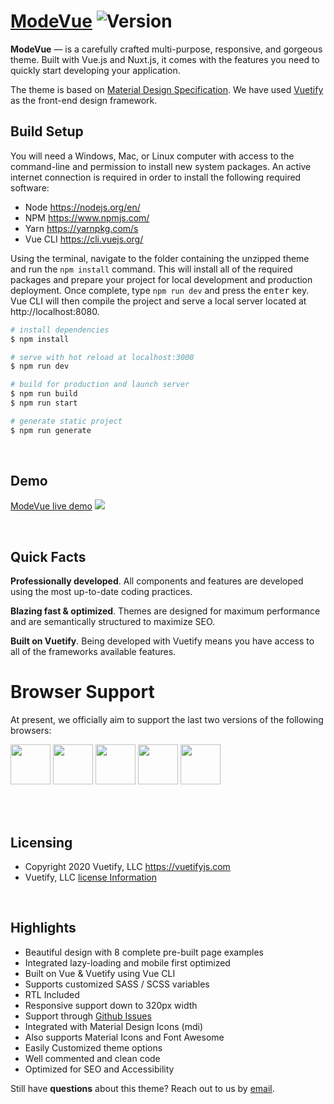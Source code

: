 # [ModeVue](https://modevue.staticdesigner.com) <img src="https://img.shields.io/badge/version-1.1.0-blue.svg" alt="Version">

**ModeVue** — is a carefully crafted multi-purpose, responsive, and gorgeous theme. Built with
Vue.js and Nuxt.js, it comes with the features you need to quickly start developing your
application.

The theme is based on [Material Design Specification](https://material.io/guidelines/). We have used
[Vuetify](https://vuetifyjs.com/) as the front-end design framework.

## Build Setup

You will need a Windows, Mac, or Linux computer with access to the command-line and permission to
install new system packages. An active internet connection is required in order to install the
following required software:

- Node https://nodejs.org/en/
- NPM https://www.npmjs.com/
- Yarn https://yarnpkg.com/s
- Vue CLI https://cli.vuejs.org/

Using the terminal, navigate to the folder containing the unzipped theme and run the `npm install`
command. This will install all of the required packages and prepare your project for local
development and production deployment. Once complete, type `npm run dev` and press the
<kbd>enter</kbd> key. Vue CLI will then compile the project and serve a local server located at
http://localhost:8080.

```bash
# install dependencies
$ npm install

# serve with hot reload at localhost:3000
$ npm run dev

# build for production and launch server
$ npm run build
$ npm run start

# generate static project
$ npm run generate
```

<br>

## Demo

[ModeVue live demo](https://modevue.staticdesigner.com)
<a href="https://modevue.staticdesigner.com"><img src="https://modevue.staticdesigner.com/dark.png"></a>

<br>

## Quick Facts

**Professionally developed**. All components and features are developed using the most up-to-date
coding practices.

**Blazing fast & optimized**. Themes are designed for maximum performance and are semantically
structured to maximize SEO.

**Built on Vuetify**. Being developed with Vuetify means you have access to all of the frameworks
available features.

# Browser Support

At present, we officially aim to support the last two versions of the following browsers:

<img src="https://s3.amazonaws.com/creativetim_bucket/github/browser/chrome.png" width="64" height="64">
<img src="https://cdn.vuetifyjs.com/images/browser/firefox.png" width="64" height="64">
<img src="https://cdn.vuetifyjs.com/images/browser/edge.png" width="64" height="64">
<img src="https://cdn.vuetifyjs.com/images/browser/safari.png" width="64" height="64">
<img src="https://cdn.vuetifyjs.com/images/browser/opera.png" width="64" height="64">

<br><br>

## Licensing

- Copyright 2020 Vuetify, LLC https://vuetifyjs.com
- Vuetify, LLC [license Information](https://store.vuetifyjs.com/licenses)

<br>

## Highlights

- Beautiful design with 8 complete pre-built page examples
- Integrated lazy-loading and mobile first optimized
- Built on Vue & Vuetify using Vue CLI
- Supports customized SASS / SCSS variables
- RTL Included
- Responsive support down to 320px width
- Support through [Github Issues](https://github.com/staticdesigner/modevue/issues)
- Integrated with Material Design Icons (mdi)
- Also supports Material Icons and Font Awesome
- Easily Customized theme options
- Well commented and clean code
- Optimized for SEO and Accessibility

Still have **questions** about this theme? Reach out to us by
[email](mailto:vinay@staticdesigner.com).

